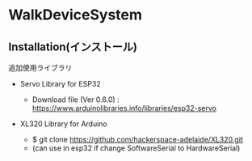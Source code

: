 # WalkDeviceSystem
## Installation(インストール)

追加使用ライブラリ
- Servo Library for ESP32
	- Download file (Ver 0.6.0) : https://www.arduinolibraries.info/libraries/esp32-servo

- XL320 Library for Arduino
	- $ git clone https://github.com/hackerspace-adelaide/XL320.git
  - (can use in esp32 if change SoftwareSerial to HardwareSerial)
